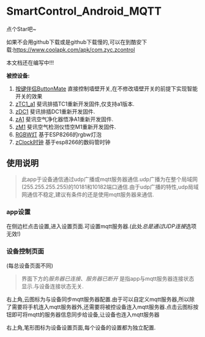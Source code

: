 # SmartControl_Android_MQTT

点个Star吧~


如果不会用github下载或是github下载慢的,可以在到酷安下载:https://www.coolapk.com/apk/com.zyc.zcontrol


本文档还在编写中!!!



**被控设备:**

1. [按键伴侣ButtonMate](https://github.com/a2633063/SmartControl_ButtonMate_ESP8266)	直接控制墙壁开关,在不修改墙壁开关的前提下实现智能开关的效果
2. [zTC1_a1](https://github.com/a2633063/zTC1)	      斐讯排插TC1重新开发固件,仅支持a1版本.
3. [zDC1](https://github.com/a2633063/zDC1_public)		       斐讯排插DC1重新开发固件.
4. [zA1](https://github.com/a2633063/zA1)		          斐讯空气净化器悟净A1重新开发固件.
5. [zM1](https://github.com/a2633063/zM1)		         斐讯空气检测仪悟空M1重新开发固件.
6. [RGBW灯](https://github.com/a2633063/zRGBW)             基于ESP8266的rgbw灯泡
7. [zClock时钟](https://github.com/a2633063/zClock)   基于esp8266的数码管时钟



## 使用说明



> 此app于设备通信通过udp广播或mqtt服务器通信.udp广播为在整个局域网(255.255.255.255)的10181和10182端口通信.由于udp广播的特性,udp局域网通信不稳定,建议有条件的还是使用mqtt服务器来通信.



### app设置

在侧边栏点击设置,进入设置页面.可设置mqtt服务器.(此处*总是通过UDP连接*选项无效!)



### 设备控制页面

(每总设备页面不同)

> 界面下方的*服务器已连接*、*服务器已断开* 是指app与mqtt服务器连接状态显示.与设备连接状态无关.

右上角,云图标为与设备同步mqtt服务器配置.由于可以自定义mqtt服务器,所以除了需要将手机连入mqtt服务器外,还需要将被控设备连入mqtt服务器.点击云图标按钮即可将mqtt的服务器信息同步给设备,让设备也连入mqtt服务器

右上角,笔形图标为设备设置页面,每个设备的设置都为独立配置.
